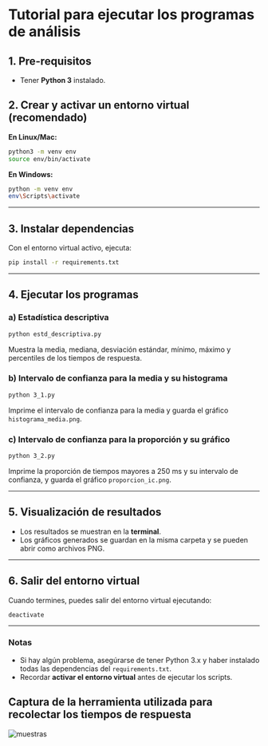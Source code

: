 
# Tutorial para ejecutar los programas de análisis

## 1. Pre-requisitos

- Tener **Python 3** instalado.

## 2. Crear y activar un entorno virtual (recomendado)

**En Linux/Mac:**
```bash
python3 -m venv env
source env/bin/activate
```

**En Windows:**
```bash
python -m venv env
env\Scripts\activate
```

---

## 3. Instalar dependencias

Con el entorno virtual activo, ejecuta:
```bash
pip install -r requirements.txt
```

---

## 4. Ejecutar los programas

### a) Estadística descriptiva
```bash
python estd_descriptiva.py
```
Muestra la media, mediana, desviación estándar, mínimo, máximo y percentiles de los tiempos de respuesta.

### b) Intervalo de confianza para la media y su histograma
```bash
python 3_1.py
```
Imprime el intervalo de confianza para la media y guarda el gráfico `histograma_media.png`.

### c) Intervalo de confianza para la proporción y su gráfico
```bash
python 3_2.py
```
Imprime la proporción de tiempos mayores a 250 ms y su intervalo de confianza, y guarda el gráfico `proporcion_ic.png`.

---

## 5. Visualización de resultados

- Los resultados se muestran en la **terminal**.
- Los gráficos generados se guardan en la misma carpeta y se pueden abrir como archivos PNG.

---

## 6. Salir del entorno virtual

Cuando termines, puedes salir del entorno virtual ejecutando:
```bash
deactivate
```

---

### Notas

- Si hay algún problema, asegúrarse de tener Python 3.x y haber instalado todas las dependencias del `requirements.txt`.
- Recordar **activar el entorno virtual** antes de ejecutar los scripts.

## Captura de la herramienta utilizada para recolectar los tiempos de respuesta
![muestras](https://github.com/user-attachments/assets/dc5b99d4-7842-4da3-b2b7-6df0e9cf4f74)


